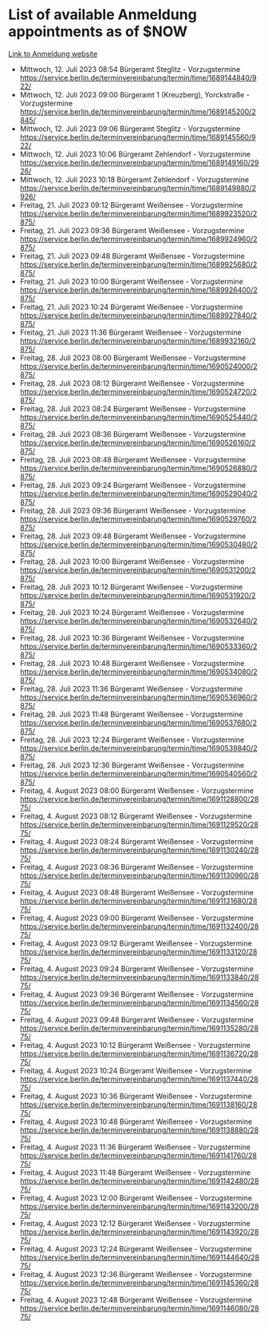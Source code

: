 # List of available Anmeldung appointments as of $NOW
[Link to Anmeldung website](https://service.berlin.de/terminvereinbarung/termin/tag.php?termin=1&anliegen[]=120686&dienstleisterlist=122210,122217,327316,122219,327312,122227,327314,122231,327346,122243,327348,122254,122252,329742,122260,329745,122262,329748,122271,327278,122273,327274,122277,327276,330436,122280,327294,122282,327290,122284,327292,122291,327270,122285,327266,122286,327264,122296,327268,150230,329760,122297,327286,122294,327284,122312,329763,122314,329775,122304,327330,122311,327334,122309,327332,317869,122281,327352,122279,329772,122283,122276,327324,122274,327326,122267,329766,122246,327318,122251,327320,122257,327322,122208,327298,122226,327300&herkunft=http%3A%2F%2Fservice.berlin.de%2Fdienstleistung%2F120686%2F)
- Mittwoch, 12. Juli 2023 08:54 Bürgeramt Steglitz - Vorzugstermine https://service.berlin.de/terminvereinbarung/termin/time/1689144840/922/
- Mittwoch, 12. Juli 2023 09:00 Bürgeramt 1 (Kreuzberg), Yorckstraße - Vorzugstermine https://service.berlin.de/terminvereinbarung/termin/time/1689145200/2845/
- Mittwoch, 12. Juli 2023 09:06 Bürgeramt Steglitz - Vorzugstermine https://service.berlin.de/terminvereinbarung/termin/time/1689145560/922/
- Mittwoch, 12. Juli 2023 10:06 Bürgeramt Zehlendorf - Vorzugstermine https://service.berlin.de/terminvereinbarung/termin/time/1689149160/2926/
- Mittwoch, 12. Juli 2023 10:18 Bürgeramt Zehlendorf - Vorzugstermine https://service.berlin.de/terminvereinbarung/termin/time/1689149880/2926/
- Freitag, 21. Juli 2023 09:12 Bürgeramt Weißensee - Vorzugstermine https://service.berlin.de/terminvereinbarung/termin/time/1689923520/2875/
- Freitag, 21. Juli 2023 09:36 Bürgeramt Weißensee - Vorzugstermine https://service.berlin.de/terminvereinbarung/termin/time/1689924960/2875/
- Freitag, 21. Juli 2023 09:48 Bürgeramt Weißensee - Vorzugstermine https://service.berlin.de/terminvereinbarung/termin/time/1689925680/2875/
- Freitag, 21. Juli 2023 10:00 Bürgeramt Weißensee - Vorzugstermine https://service.berlin.de/terminvereinbarung/termin/time/1689926400/2875/
- Freitag, 21. Juli 2023 10:24 Bürgeramt Weißensee - Vorzugstermine https://service.berlin.de/terminvereinbarung/termin/time/1689927840/2875/
- Freitag, 21. Juli 2023 11:36 Bürgeramt Weißensee - Vorzugstermine https://service.berlin.de/terminvereinbarung/termin/time/1689932160/2875/
- Freitag, 28. Juli 2023 08:00 Bürgeramt Weißensee - Vorzugstermine https://service.berlin.de/terminvereinbarung/termin/time/1690524000/2875/
- Freitag, 28. Juli 2023 08:12 Bürgeramt Weißensee - Vorzugstermine https://service.berlin.de/terminvereinbarung/termin/time/1690524720/2875/
- Freitag, 28. Juli 2023 08:24 Bürgeramt Weißensee - Vorzugstermine https://service.berlin.de/terminvereinbarung/termin/time/1690525440/2875/
- Freitag, 28. Juli 2023 08:36 Bürgeramt Weißensee - Vorzugstermine https://service.berlin.de/terminvereinbarung/termin/time/1690526160/2875/
- Freitag, 28. Juli 2023 08:48 Bürgeramt Weißensee - Vorzugstermine https://service.berlin.de/terminvereinbarung/termin/time/1690526880/2875/
- Freitag, 28. Juli 2023 09:24 Bürgeramt Weißensee - Vorzugstermine https://service.berlin.de/terminvereinbarung/termin/time/1690529040/2875/
- Freitag, 28. Juli 2023 09:36 Bürgeramt Weißensee - Vorzugstermine https://service.berlin.de/terminvereinbarung/termin/time/1690529760/2875/
- Freitag, 28. Juli 2023 09:48 Bürgeramt Weißensee - Vorzugstermine https://service.berlin.de/terminvereinbarung/termin/time/1690530480/2875/
- Freitag, 28. Juli 2023 10:00 Bürgeramt Weißensee - Vorzugstermine https://service.berlin.de/terminvereinbarung/termin/time/1690531200/2875/
- Freitag, 28. Juli 2023 10:12 Bürgeramt Weißensee - Vorzugstermine https://service.berlin.de/terminvereinbarung/termin/time/1690531920/2875/
- Freitag, 28. Juli 2023 10:24 Bürgeramt Weißensee - Vorzugstermine https://service.berlin.de/terminvereinbarung/termin/time/1690532640/2875/
- Freitag, 28. Juli 2023 10:36 Bürgeramt Weißensee - Vorzugstermine https://service.berlin.de/terminvereinbarung/termin/time/1690533360/2875/
- Freitag, 28. Juli 2023 10:48 Bürgeramt Weißensee - Vorzugstermine https://service.berlin.de/terminvereinbarung/termin/time/1690534080/2875/
- Freitag, 28. Juli 2023 11:36 Bürgeramt Weißensee - Vorzugstermine https://service.berlin.de/terminvereinbarung/termin/time/1690536960/2875/
- Freitag, 28. Juli 2023 11:48 Bürgeramt Weißensee - Vorzugstermine https://service.berlin.de/terminvereinbarung/termin/time/1690537680/2875/
- Freitag, 28. Juli 2023 12:24 Bürgeramt Weißensee - Vorzugstermine https://service.berlin.de/terminvereinbarung/termin/time/1690539840/2875/
- Freitag, 28. Juli 2023 12:36 Bürgeramt Weißensee - Vorzugstermine https://service.berlin.de/terminvereinbarung/termin/time/1690540560/2875/
- Freitag, 4. August 2023 08:00 Bürgeramt Weißensee - Vorzugstermine https://service.berlin.de/terminvereinbarung/termin/time/1691128800/2875/
- Freitag, 4. August 2023 08:12 Bürgeramt Weißensee - Vorzugstermine https://service.berlin.de/terminvereinbarung/termin/time/1691129520/2875/
- Freitag, 4. August 2023 08:24 Bürgeramt Weißensee - Vorzugstermine https://service.berlin.de/terminvereinbarung/termin/time/1691130240/2875/
- Freitag, 4. August 2023 08:36 Bürgeramt Weißensee - Vorzugstermine https://service.berlin.de/terminvereinbarung/termin/time/1691130960/2875/
- Freitag, 4. August 2023 08:48 Bürgeramt Weißensee - Vorzugstermine https://service.berlin.de/terminvereinbarung/termin/time/1691131680/2875/
- Freitag, 4. August 2023 09:00 Bürgeramt Weißensee - Vorzugstermine https://service.berlin.de/terminvereinbarung/termin/time/1691132400/2875/
- Freitag, 4. August 2023 09:12 Bürgeramt Weißensee - Vorzugstermine https://service.berlin.de/terminvereinbarung/termin/time/1691133120/2875/
- Freitag, 4. August 2023 09:24 Bürgeramt Weißensee - Vorzugstermine https://service.berlin.de/terminvereinbarung/termin/time/1691133840/2875/
- Freitag, 4. August 2023 09:36 Bürgeramt Weißensee - Vorzugstermine https://service.berlin.de/terminvereinbarung/termin/time/1691134560/2875/
- Freitag, 4. August 2023 09:48 Bürgeramt Weißensee - Vorzugstermine https://service.berlin.de/terminvereinbarung/termin/time/1691135280/2875/
- Freitag, 4. August 2023 10:12 Bürgeramt Weißensee - Vorzugstermine https://service.berlin.de/terminvereinbarung/termin/time/1691136720/2875/
- Freitag, 4. August 2023 10:24 Bürgeramt Weißensee - Vorzugstermine https://service.berlin.de/terminvereinbarung/termin/time/1691137440/2875/
- Freitag, 4. August 2023 10:36 Bürgeramt Weißensee - Vorzugstermine https://service.berlin.de/terminvereinbarung/termin/time/1691138160/2875/
- Freitag, 4. August 2023 10:48 Bürgeramt Weißensee - Vorzugstermine https://service.berlin.de/terminvereinbarung/termin/time/1691138880/2875/
- Freitag, 4. August 2023 11:36 Bürgeramt Weißensee - Vorzugstermine https://service.berlin.de/terminvereinbarung/termin/time/1691141760/2875/
- Freitag, 4. August 2023 11:48 Bürgeramt Weißensee - Vorzugstermine https://service.berlin.de/terminvereinbarung/termin/time/1691142480/2875/
- Freitag, 4. August 2023 12:00 Bürgeramt Weißensee - Vorzugstermine https://service.berlin.de/terminvereinbarung/termin/time/1691143200/2875/
- Freitag, 4. August 2023 12:12 Bürgeramt Weißensee - Vorzugstermine https://service.berlin.de/terminvereinbarung/termin/time/1691143920/2875/
- Freitag, 4. August 2023 12:24 Bürgeramt Weißensee - Vorzugstermine https://service.berlin.de/terminvereinbarung/termin/time/1691144640/2875/
- Freitag, 4. August 2023 12:36 Bürgeramt Weißensee - Vorzugstermine https://service.berlin.de/terminvereinbarung/termin/time/1691145360/2875/
- Freitag, 4. August 2023 12:48 Bürgeramt Weißensee - Vorzugstermine https://service.berlin.de/terminvereinbarung/termin/time/1691146080/2875/
